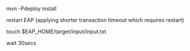 mvn -Pdeploy install

restart EAP (applying shorter transaction timeout which requires restart)

touch $EAP_HOME/target/input/input.txt

wait 30secs
